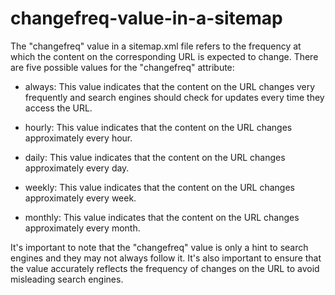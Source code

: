 # changefreq-value-in-a-sitemap

The "changefreq" value in a sitemap.xml file refers to the frequency at which the content on the corresponding URL is expected to change. There are five possible values for the "changefreq" attribute:

* always: This value indicates that the content on the URL changes very frequently and search engines should check for updates every time they access the URL.

* hourly: This value indicates that the content on the URL changes approximately every hour.

* daily: This value indicates that the content on the URL changes approximately every day.

* weekly: This value indicates that the content on the URL changes approximately every week.

* monthly: This value indicates that the content on the URL changes approximately every month.

It's important to note that the "changefreq" value is only a hint to search engines and they may not always follow it. It's also important to ensure that the value accurately reflects the frequency of changes on the URL to avoid misleading search engines.
